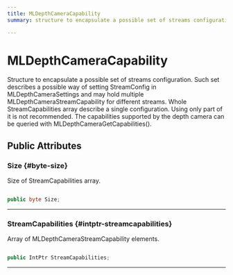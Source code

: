 ```yaml
---
title: MLDepthCameraCapability
summary: structure to encapsulate a possible set of streams configuration. such set describes a possible way of setting streamconfig in mldepthcamerasettings and may hold multiple mldepthcamerastreamcapability for different streams. whole streamcapabilities array describe a single configuration. using only part of it is not recommended. the capabilities supported by the depth camera can be queried with mldepthcameragetcapabilities. 

---
```


# MLDepthCameraCapability




Structure to encapsulate a possible set of streams configuration. Such set describes a possible way of setting StreamConfig in MLDepthCameraSettings and may hold multiple MLDepthCameraStreamCapability for different streams. Whole StreamCapabilities array describe a single configuration. Using only part of it is not recommended. The capabilities supported by the depth camera can be queried with MLDepthCameraGetCapabilities().   





## Public Attributes

### Size {#byte-size}

Size of StreamCapabilities array. 

```csharp

public byte Size;

```






-----------

### StreamCapabilities {#intptr-streamcapabilities}

Array of MLDepthCameraStreamCapability elements. 

```csharp

public IntPtr StreamCapabilities;

```






-----------


